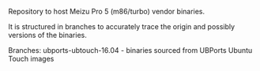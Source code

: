 Repository to host Meizu Pro 5 (m86/turbo) vendor binaries.

It is structured in branches to accurately trace the origin and possibly versions
of the binaries.

Branches:
  ubports-ubtouch-16.04 - binaries sourced from UBPorts Ubuntu Touch images
  